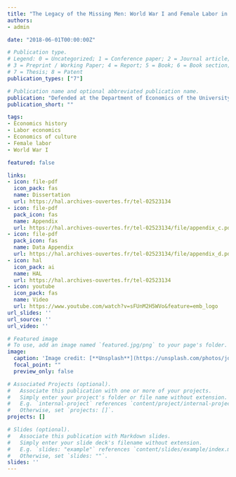 ```yaml
---
title: "The Legacy of the Missing Men: World War I and Female Labor in France Over a Century"
authors:
- admin

date: "2018-06-01T00:00:00Z"

# Publication type.
# Legend: 0 = Uncategorized; 1 = Conference paper; 2 = Journal article;
# 3 = Preprint / Working Paper; 4 = Report; 5 = Book; 6 = Book section;
# 7 = Thesis; 8 = Patent
publication_types: ["7"]

# Publication name and optional abbreviated publication name.
publication: "Defended at the Department of Economics of the University of Chicago. Committee: Richard Hornbeck (chair), Steven D. Levitt, Derek A. Neal, and James A. Robinson."
publication_short: ""

tags:
- Economics history
- Labor economics
- Economics of culture
- Female labor
- World War I

featured: false

links:
- icon: file-pdf
  icon_pack: fas
  name: Dissertation
  url: https://hal.archives-ouvertes.fr/tel-02523134
- icon: file-pdf
  pack_icon: fas
  name: Appendix
  url: https://hal.archives-ouvertes.fr/tel-02523134/file/appendix_c.pdf
- icon: file-pdf
  pack_icon: fas
  name: Data Appendix
  url: https://hal.archives-ouvertes.fr/tel-02523134/file/appendix_d.pdf
- icon: hal
  icon_pack: ai
  name: HAL
  url: https://hal.archives-ouvertes.fr/tel-02523134
- icon: youtube
  icon_pack: fas
  name: Video
  url: https://www.youtube.com/watch?v=sFUnM2H5WVo&feature=emb_logo
url_slides: ''
url_source: ''
url_video: ''

# Featured image
# To use, add an image named `featured.jpg/png` to your page's folder. 
image:
  caption: 'Image credit: [**Unsplash**](https://unsplash.com/photos/jdD8gXaTZsc)'
  focal_point: ""
  preview_only: false

# Associated Projects (optional).
#   Associate this publication with one or more of your projects.
#   Simply enter your project's folder or file name without extension.
#   E.g. `internal-project` references `content/project/internal-project/index.md`.
#   Otherwise, set `projects: []`.
projects: []

# Slides (optional).
#   Associate this publication with Markdown slides.
#   Simply enter your slide deck's filename without extension.
#   E.g. `slides: "example"` references `content/slides/example/index.md`.
#   Otherwise, set `slides: ""`.
slides: ''
---
```

